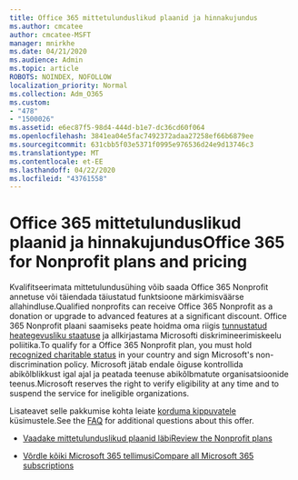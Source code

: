 ```yaml
---
title: Office 365 mittetulunduslikud plaanid ja hinnakujundus
ms.author: cmcatee
author: cmcatee-MSFT
manager: mnirkhe
ms.date: 04/21/2020
ms.audience: Admin
ms.topic: article
ROBOTS: NOINDEX, NOFOLLOW
localization_priority: Normal
ms.collection: Adm_O365
ms.custom:
- "478"
- "1500026"
ms.assetid: e6ec87f5-98d4-444d-b1e7-dc36cd60f064
ms.openlocfilehash: 3841ea04e5fac7492372adaa27258ef66b6879ee
ms.sourcegitcommit: 631cbb5f03e5371f0995e976536d24e9d13746c3
ms.translationtype: MT
ms.contentlocale: et-EE
ms.lasthandoff: 04/22/2020
ms.locfileid: "43761558"
---
```

# <a name="office-365-for-nonprofit-plans-and-pricing"></a><span data-ttu-id="6f7cd-102">Office 365 mittetulunduslikud plaanid ja hinnakujundus</span><span class="sxs-lookup"><span data-stu-id="6f7cd-102">Office 365 for Nonprofit plans and pricing</span></span>

<span data-ttu-id="6f7cd-103">Kvalifitseerimata mittetulundusühing võib saada Office 365 Nonprofit annetuse või täiendada täiustatud funktsioone märkimisväärse allahindluse.</span><span class="sxs-lookup"><span data-stu-id="6f7cd-103">Qualified nonprofits can receive Office 365 Nonprofit as a donation or upgrade to advanced features at a significant discount.</span></span> <span data-ttu-id="6f7cd-104">Office 365 Nonprofit plaani saamiseks peate hoidma oma riigis [tunnustatud heategevusliku staatuse](https://go.microsoft.com/fwlink/p/?LinkID=330253) ja allkirjastama Microsofti diskrimineerimiskeelu poliitika.</span><span class="sxs-lookup"><span data-stu-id="6f7cd-104">To qualify for a Office 365 Nonprofit plan, you must hold [recognized charitable status](https://go.microsoft.com/fwlink/p/?LinkID=330253) in your country and sign Microsoft's non-discrimination policy.</span></span> <span data-ttu-id="6f7cd-105">Microsoft jätab endale õiguse kontrollida abikõlblikkust igal ajal ja peatada teenuse abikõlbmatute organisatsioonide teenus.</span><span class="sxs-lookup"><span data-stu-id="6f7cd-105">Microsoft reserves the right to verify eligibility at any time and to suspend the service for ineligible organizations.</span></span>
  
<span data-ttu-id="6f7cd-106">Lisateavet selle pakkumise kohta leiate [korduma kippuvatele](https://products.office.com/nonprofit/office-365-nonprofit) küsimustele.</span><span class="sxs-lookup"><span data-stu-id="6f7cd-106">See the [FAQ](https://products.office.com/nonprofit/office-365-nonprofit) for additional questions about this offer.</span></span>
  
- [<span data-ttu-id="6f7cd-107">Vaadake mittetulunduslikud plaanid läbi</span><span class="sxs-lookup"><span data-stu-id="6f7cd-107">Review the Nonprofit plans</span></span>](https://products.office.com/nonprofit/office-365-nonprofit-plans-and-pricing?tab=1)

- [<span data-ttu-id="6f7cd-108">Võrdle kõiki Microsoft 365 tellimusi</span><span class="sxs-lookup"><span data-stu-id="6f7cd-108">Compare all Microsoft 365 subscriptions</span></span>](https://products.office.com/business/compare-more-office-365-for-business-plans)